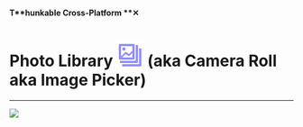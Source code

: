 #### T**hunkable Cross-Platform **✕

# Photo Library ![](/assets/iOSviewIconCameraRoll.png) \(aka Camera Roll aka Image Picker\)

---

![](/assets/photo-library-✕-fig-1.png)

